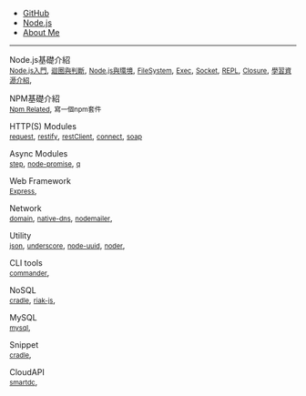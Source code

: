 
* [GitHub](https://github.com/peihsinsu/opennodes)
* [Node.js](http://nodejs.org)
* [About Me](http://about.me/peihsinsu)
---

Node.js基礎介紹<br/>
<small>[Node.js入門](index.html?page=BasicNodeJS.md)</small>,
<small>[迴圈與判斷](index.html?page=BasicOperation.md)</small>,
<small>[Node.js與環境](index.html?page=NodeJSEnv.md)</small>,
<small>[FileSystem](index.html?page=AboutIO.md)</small>,
<small>[Exec](index.html?page=CmdExec.md)</small>,
<small>[Socket](index.html?page=SocketProgramming.md)</small>,
<small>[REPL](index.html?page=REPL.md)</small>,
<small>[Closure](index.html?page=Closure.md)</small>,
<small>[學習資源介紹](index.html?page=NodeJSResource.md)</small>,

NPM基礎介紹<br/>
<small>[Npm Related](index.html?page=NPM.md)</small>,
<small>寫一個npm套件</small>

HTTP(S) Modules<br/>
<small>[request](index.html?page=request.md)</small>,
<small>[restify](index.html?page=restify.md)</small>,
<small>[restClient](index.html?page=restClient.md)</small>,
<small>[connect](index.html?page=connect.md)</small>,
<small>[soap](index.html?page=soap.md)</small>

Async Modules<br/>
<small>[step](index.html?page=step.md)</small>,
<small>[node-promise](index.html?page=node-promise.md)</small>,
<small>[q](index.html?page=q.md)</small>

Web Framework<br/>
<small>[Express](index.html?page=Express.md)</small>,

Network<br/>
<small>[domain](index.html?page=domain.md)</small>,
<small>[native-dns](index.html?page=native-dns.md)</small>,
<small>[nodemailer](index.html?page=nodemailer.md)</small>,

Utility<br/>
<small>[json](index.html?page=json.md)</small>,
<small>[underscore](index.html?page=underscore.md)</small>,
<small>[node-uuid](index.html?page=node-uuid.md)</small>,
<small>[noder](index.html?page=noder.md)</small>,

CLI tools<br/>
<small>[commander](index.html?page=commander.md)</small>,

NoSQL<br/>
<small>[cradle](index.html?page=cradle.md)</small>,
<small>[riak-js](index.html?page=riak-js.md)</small>,

MySQL<br/>
<small>[mysql](index.html?page=mysql.md)</small>,

Snippet<br/>
<small>[cradle](index.html?page=cradle.md)</small>,

CloudAPI<br/>
<small>[smartdc](index.html?page=smartdc.md)</small>,
